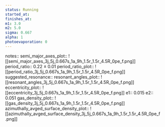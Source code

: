 ```yaml
---
status: Running
started_at:
finishes_at:
m1: 3.0
m2: 5.0
sigma: 0.667
alpha: 1
photoevaporation: 0
---
```


notes::
semi_major_axes_plot:: ![[semi_major_axes_3j_5j_0.667s_1a_9h_1.5r_1.5r_4.5R_0pe_f.png]]
period_ratio:: 0.22 ± 0.01
period_ratio_plot:: ![[period_ratio_3j_5j_0.667s_1a_9h_1.5r_1.5r_4.5R_0pe_f.png]]
suggested_resonance:: 
resonant_angles_plot:: ![[resonant_angles_3j_5j_0.667s_1a_9h_1.5r_1.5r_4.5R_0pe_f.png]]
eccentricity_plot:: ![[eccentricity_3j_5j_0.667s_1a_9h_1.5r_1.5r_4.5R_0pe_f.png]]
e1:: 0.015
e2:: 0.051
gas_density_plot:: ![[gas_density_3j_5j_0.667s_1a_9h_1.5r_1.5r_4.5R_0pe_f.png]]
azimuthally_avged_surface_density_plot:: ![[azimuthally_avged_surface_density_3j_5j_0.667s_1a_9h_1.5r_1.5r_4.5R_0pe_f.png]]
